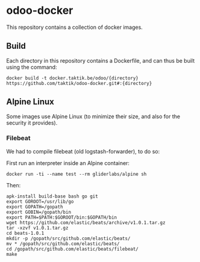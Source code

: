 # odoo-docker

This repository contains a collection of docker images.

## Build

Each directory in this repository contains a Dockerfile, and can thus be built using the command:

    docker build -t docker.taktik.be/odoo/{directory} https://github.com/taktik/odoo-docker.git#:{directory}

## Alpine Linux

Some images use Alpine Linux (to minimize their size, and also for the security it provides).  

### Filebeat 

We had to compile filebeat (old logstash-forwarder), to do so:

First run an interpreter inside an Alpine container:

    docker run -ti --name test --rm gliderlabs/alpine sh
    
Then:

    apk-install build-base bash go git
    export GOROOT=/usr/lib/go
    export GOPATH=/gopath
    export GOBIN=/gopath/bin
    export PATH=$PATH:$GOROOT/bin:$GOPATH/bin
    wget https://github.com/elastic/beats/archive/v1.0.1.tar.gz
    tar -xzvf v1.0.1.tar.gz
    cd beats-1.0.1
    mkdir -p /gopath/src/github.com/elastic/beats/
    mv * /gopath/src/github.com/elastic/beats/
    cd /gopath/src/github.com/elastic/beats/filebeat/
    make
